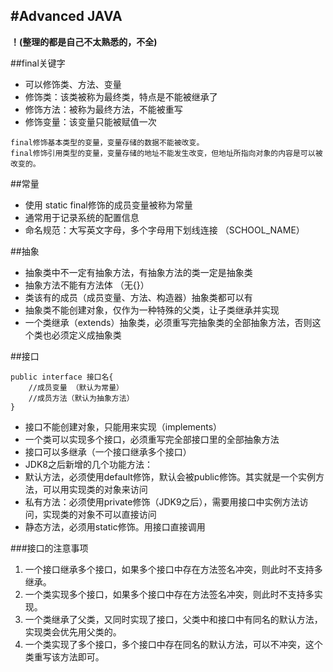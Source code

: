 #Advanced JAVA
---
**！(整理的都是自己不太熟悉的，不全)**

##final关键字
- 可以修饰类、方法、变量
- 修饰类：该类被称为最终类，特点是不能被继承了
- 修饰方法：被称为最终方法，不能被重写
- 修饰变量：该变量只能被赋值一次

```
final修饰基本类型的变量，变量存储的数据不能被改变。
final修饰引用类型的变量，变量存储的地址不能发生改变，但地址所指向对象的内容是可以被改变的。
```

##常量
- 使用 static final修饰的成员变量被称为常量
- 通常用于记录系统的配置信息
- 命名规范：大写英文字母，多个字母用下划线连接 （SCHOOL_NAME）

##抽象
- 抽象类中不一定有抽象方法，有抽象方法的类一定是抽象类
- 抽象方法不能有方法体 （无{}）
- 类该有的成员（成员变量、方法、构造器）抽象类都可以有
- 抽象类不能创建对象，仅作为一种特殊的父类，让子类继承并实现
- 一个类继承（extends）抽象类，必须重写完抽象类的全部抽象方法，否则这个类也必须定义成抽象类


##接口
```
public interface 接口名{
	//成员变量 （默认为常量）
	//成员方法（默认为抽象方法）
}
```

- 接口不能创建对象，只能用来实现（implements）
- 一个类可以实现多个接口，必须重写完全部接口里的全部抽象方法
- 接口可以多继承（一个接口继承多个接口）
- JDK8之后新增的几个功能方法：
 - 默认方法，必须使用default修饰，默认会被public修饰。其实就是一个实例方法，可以用实现类的对象来访问
 - 私有方法：必须使用private修饰（JDK9之后），需要用接口中实例方法访问，实现类的对象不可以直接访问
 - 静态方法，必须用static修饰。用接口直接调用

###接口的注意事项
1. 一个接口继承多个接口，如果多个接口中存在方法签名冲突，则此时不支持多继承。
2. 一个类实现多个接口，如果多个接口中存在方法签名冲突，则此时不支持多实现。
3. 一个类继承了父类，又同时实现了接口，父类中和接口中有同名的默认方法，实现类会优先用父类的。
4. 一个类实现了多个接口，多个接口中存在同名的默认方法，可以不冲突，这个类重写该方法即可。